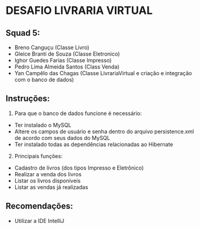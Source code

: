 # DESAFIO LIVRARIA VIRTUAL
## Squad 5:
- Breno Canguçu (Classe Livro)
- Gleice Branti de Souza (Classe Eletronico)
- Ighor Guedes Farias (Classe Impresso)
- Pedro Lima Almeida Santos (Class Venda)
- Yan Campêlo das Chagas (Classe LivrariaVirtual e criação e integração com o banco de dados)

## Instruções:
1. Para que o banco de dados funcione é necessário:
  - Ter instalado o MySQL
  - Altere os campos de usuário e senha dentro do arquivo persistence.xml de acordo com seus dados do MySQL
  - Ter instalado todas as dependências relacionadas ao Hibernate
2. Principais funções:
  - Cadastro de livros (dos tipos Impresso e Eletrônico)
  - Realizar a venda dos livros
  - Listar os livros disponíveis
  - Listar as vendas já realizadas

## Recomendações:
- Utilizar a IDE IntelliJ
